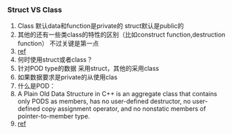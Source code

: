 <!-- TITLE: Cplusplus -->
<!-- SUBTITLE:杂七杂八 学过丢掉 用过忘记 突然记起来的点 -->

### Struct VS Class

1. 	Class 默认data和function是private的 struct默认是public的
2.  其他的还有一些类class的特性的区别（比如construct function,destruction function） 不过关键是第一点
3.  [ref](https://stackoverflow.com/questions/54585/when-should-you-use-a-class-vs-a-struct-in-c)
4.  何时使用struct或者class？
  1.  针对POD type的数据 采用struct，其他的采用class 
  2.  如果数据要求是private的从使用clas
5. 什么是POD：
 1. A Plain Old Data Structure in C++ is an aggregate class that contains only PODS as members, has no user-defined destructor, no user-defined copy assignment operator, and no nonstatic members of pointer-to-member type. 
 2.  [ref]( <https://stackoverflow.com/questions/146452/what-are-pod-types-in-c> )